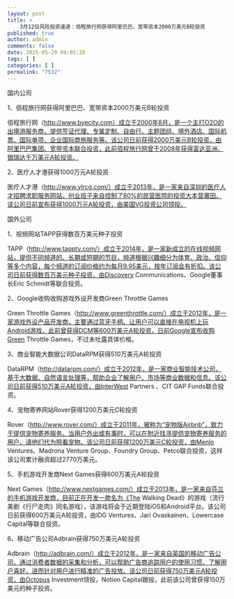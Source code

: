```yaml
---
layout: post
title: >
    3月12日风险投资速递：佰程旅行网获得阿里巴巴、宽带资本2000万美元B轮投资
published: true
author: admin
comments: false
date: 2015-05-29 04:05:28
tags: [ ]
categories: [ ]
permalink: "7532"
---
```



国内公司

1、佰程旅行网获得阿里巴巴、宽带资本2000万美元B轮投资

佰程旅行网（http://www.byecity.com）成立于2000年8月，是一个主打O2O的出境游服务商，提供签证代理、专属定制、自由行、主题团组、境外酒店、国际机票、国际单项、企业国际商旅服务等。该公司日前获得2000万美元B轮投资，由阿里巴巴集团、宽带资本联合投资，此前佰程旅行网曾于2008年获得富达亚洲、银瑞达千万美元A轮投资。

2、医疗人才港获得1000万元A轮投资

医疗人才港（http://www.ylrcg.com/）成立于2013年，是一家来自深圳的医疗人才招聘求职服务网站，创业班子来自控制了80%的民营医院的投资大本营莆田。该公司日前宣布获得1000万元A轮投资，由美国VG投资公司领投。

国外公司

1、视频网站TAPP获得数百万美元种子投资

TAPP（http://www.tapptv.com/）成立于2014年，是一家新成立的在线视频网站，提供不同频道的、长期或短期的节目，频道根据兴趣细分为体育、政治、信仰等多个内容，每个频道的订阅价格约为每月9.95美元，按年订阅会有折扣。该公司日前获得数百万美元种子投资，由Discovery Communications、Google董事长Eric Schmidt等联合投资。

2、Google收购收购游戏外设开发商Green Throttle Games

Green Throttle Games（http://www.greenthrottle.com/）成立于2012年，是一家游戏外设产品开发商，主要通过蓝牙手柄、让用户可以直接在电视机上玩Android游戏，此前曾获得DCM等600万美元A轮投资，日前Google宣布收购Green Throttle Games，不过未吐露具体价格。

3、商业智能大数据公司DataRPM获得510万美元A轮投资

DataRPM（http://datarpm.com/）成立于2012年，是一家商业智能技术公司，基于大数据、自然语言处理等，帮助企业了解用户、市场等商业数据和信息。该公司日前获得510万美元A轮投资，由InterWest Partners 、CIT GAP Funds联合投资。

4、宠物寄养网站Rover获得1200万美元C轮投资

Rover（http://www.rover.com/）成立于2011年，被称为“宠物版Airbnb”，致力于提供宠物寄养服务。当用户外出或有事时，可以在附近找寻提供宠物寄养服务的用户、请他们代为照看宠物。该公司日前获得1200万美元C轮投资，由Menlo Ventures、Madrona Venture Group、Foundry Group、Petco联合投资，这样该公司累计融资超过2770万美元。

5、手机游戏开发商Next Games获得600万美元A轮投资

Next Games（http://www.nextgames.com/）成立于2013年，是一家来自芬兰的手机游戏开发商，目前正在开发一款名为《The Walking Dead》的游戏（流行美剧《行尸走肉》同名游戏），该游戏将会于近期登陆iOS和Android平台。该公司日前获得600万美元A轮投资，由IDG Ventures、Jari Ovaskainen、Lowercase Capital等联合投资。

6、移动广告公司Adbrain获得750万美元A轮投资

Adbrain（http://adbrain.com/）成立于2012年，是一家来自英国的移动广告公司，通过消费者数据的采集和分析，可以帮助广告商追踪用户的使用习惯、了解用户喜好，进而针对用户进行精准的广告投放。该公司日前获得750万美元A轮投资，由Octopus Investment领投，Notion Capital跟投，此前该公司曾获得150万美元的种子投资。